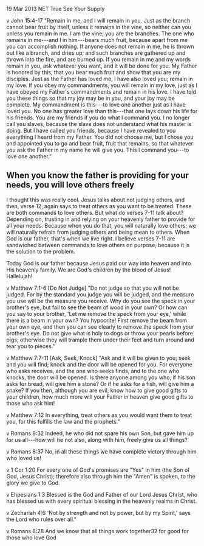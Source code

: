 19 Mar 2013
NET True
See Your Supply

v
John 15:4-17
"Remain in me, and I will remain in you. Just as the branch cannot bear fruit by itself, unless it remains in the vine, so neither can you unless you remain in me. I am the vine; you are the branches. The one who remains in me---and I in him---bears much fruit, because apart from me you can accomplish nothing. If anyone does not remain in me, he is thrown out like a branch, and dries up; and such branches are gathered up and thrown into the fire, and are burned up.  If you remain in me and my words remain in you, ask whatever you want, and it will be done for you.  My Father is honored by this, that you bear much fruit and show that you are my disciples. Just as the Father has loved me, I have also loved you; remain in my love. If you obey my commandments, you will remain in my love, just as I have obeyed my Father's commandments and remain in his love. I have told you these things so that my joy may be in you, and your joy may be complete. My commandment is this---to love one another just as I have loved you. No one has greater love than this---that one lays down his life for his friends. You are my friends if you do what I command you. I no longer call you slaves, because the slave does not understand what his master is doing. But I have called you friends, because I have revealed to you everything I heard from my Father. You did not choose me, but I chose you and appointed you to go and bear fruit, fruit that remains, so that whatever you ask the Father in my name he will give you. This I command you---to love one another."

<other>
<h2> When you know the father is providing for your needs, you will love others freely </h2>
</other>

I thought this was really cool.  Jesus talks about not judging others, and then, verse 12, again says to treat others as you want to be treated.  These are both commands to love others.  But what do verses 7-11 talk about?  Depending on, trusting in and relying on your heavenly father to provide for all your needs.  Because when you do that, you will naturally love others; we will naturally refrain from judging others and being mean to others.  When God is our father, that's when we live right.  I believe verses 7-11 are sandwiched between commands to love others on purpose, because it is the solution to the problem.

 Today God is our father because Jesus paid our way into heaven and into His heavenly family.  We are God's children by the blood of Jesus!  Hallelujah!

v
Matthew 7:1-6
[Do Not Judge] "Do not judge so that you will not be judged. For by the standard you judge you will be judged, and the measure you use will be the measure you receive. Why do you see the speck in your brother's eye, but fail to see the beam of wood in your own?  Or how can you say to your brother, 'Let me remove the speck from your eye,' while there is a beam in your own?  You hypocrite! First remove the beam from your own eye, and then you can see clearly to remove the speck from your brother's eye.  Do not give what is holy to dogs or throw your pearls before pigs; otherwise they will trample them under their feet and turn around and tear you to pieces."

v
Matthew 7:7-11
[Ask, Seek, Knock] "Ask and it will be given to you; seek and you will find; knock and the door will be opened for you. For everyone who asks receives, and the one who seeks finds, and to the one who knocks, the door will be opened. Is there anyone among you who, if his son asks for bread, will give him a stone? Or if he asks for a fish, will give him a snake?  If you then, although you are evil, know how to give good gifts to your children, how much more will your Father in heaven give good gifts to those who ask him! 

v
Matthew 7:12
In everything, treat others as you would want them to treat you, for this fulfills the law and the prophets."

v
Romans 8:32
Indeed, he who did not spare his own Son, but gave him up for us all---how will he not also, along with him, freely give us all things?

v
Romans 8:37
No, in all these things we have complete victory through him who loved us!

v
1 Cor 1:20
For every one of God's promises are "Yes" in him (the Son of God, Jesus Christ); therefore also through him the "Amen" is spoken, to the glory we give to God.

v
Ehpesians 1:3
Blessed is the God and Father of our Lord Jesus Christ, who has blessed us with every spiritual blessing in the heavenly realms in Christ.

v
Zechariah 4:6
'Not by strength and not by power, but by my Spirit,' says the Lord who rules over all."

v
Romans 8:28
And we know that all things work together32 for good for those who love God

<!-- stand still and see the salvation of the Lord.   Does not give the way the wold gives; freely  matt 10-6-8? -->

